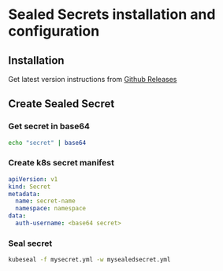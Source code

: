 # Sealed Secrets installation and configuration

## Installation

Get latest version instructions from [Github Releases](https://github.com/bitnami-labs/sealed-secrets/releases)

## Create Sealed Secret

### Get secret in base64

```sh
echo "secret" | base64
```

### Create k8s secret manifest

```yaml
apiVersion: v1
kind: Secret
metadata:
  name: secret-name
  namespace: namespace
data:
  auth-username: <base64 secret>
```

### Seal secret

```sh
kubeseal -f mysecret.yml -w mysealedsecret.yml
```
